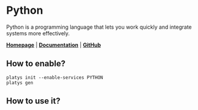 # Python

Python is a programming language that lets you work quickly and integrate systems more effectively.

**[Homepage](https://www.python.org/)** | **[Documentation](https://www.python.org/doc/)** | **[GitHub](https://github.com/python/cpython)**

## How to enable?

```
platys init --enable-services PYTHON
platys gen
```

## How to use it?

